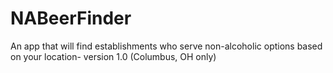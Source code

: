 # NABeerFinder
An app that will find establishments who serve non-alcoholic options based on your location- version 1.0 (Columbus, OH only)
